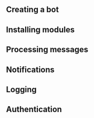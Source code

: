 ## Creating a bot

## Installing modules

## Processing messages

## Notifications

## Logging

## Authentication
